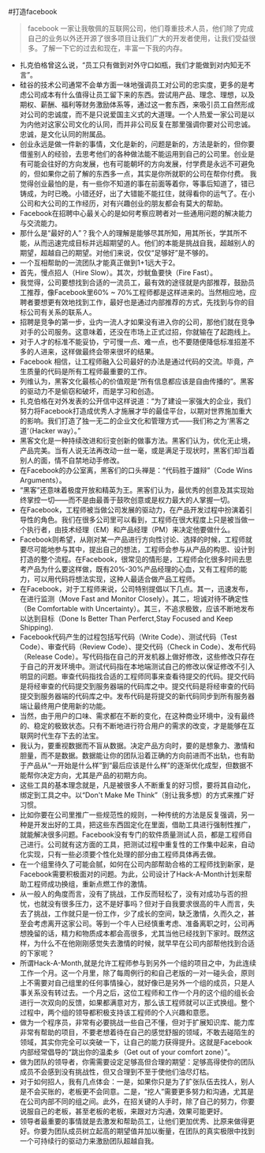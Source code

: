 
#打造facebook
> facebook 一家让我敬佩的互联网公司，他们尊重技术人员，他们除了完成自己的业务以外还开源了很多项目让我们广大的开发者使用，让我们受益很多。了解一下它的过去和现在，丰富一下我的内存。

- 扎克伯格曾这么说，“员工只有做到对外守口如瓶，我们才能做到对内知无不言”。
- 硅谷的技术公司通常不会单方面一味地强调员工对公司的忠实度，更多的是考虑公司成本有什么值得让员工留下来的东西。尝试用产品、理念、理想，以及期权、薪酬、福利等财务激励体系等，通过这一套东西，来吸引员工自然形成对公司的忠诚度，而不是只说爱国主义式的大道理。一个人热爱一家公司是以为内他对这家公司文化的认同，而并非公司反复在那里强调你要对公司忠诚。忠诚，是文化认同的附属品。
- 创业永远是做一件新的事情，文化是新的，问题是新的，方法是新的，但你要借鉴别人的经验，去思考他们的各种做法能不能运用到自己的公司里。创业是有可能会往好的方向发展，也有可能朝坏的方向发展，付学费是永远不可避免的，但如果你之前了解的东西多一点，其实是你所就职的公司在帮你付费。 我觉得创业最怕的是，有一些你不知道的事在前面等着你，等事后知道了，错已铸成，为时已晚。小错还好，出了大错能不能扛住，就得看你的运气了。在小公司和大公司的工作经历，对有兴趣创业的朋友都会有莫大的帮助。
- Facebook在招聘中心最关心的是如何考察应聘者对一些通用问题的解决能力与交流能力。
- 那什么是“最好的人”？我个人的理解是能够尽其所知，用其所长，学其所不能，从而迅速完成目标并远超期望的人。他们的本能是挑战自我，超越别人的期望，超越自己的期望。对他们来说，仅仅“足够好”是不够的。
- 一个互相帮助的一流团队才能真正做到1+1远大于2。
- 首先，慢点招人（Hire Slow）。其次，炒鱿鱼要快（Fire Fast）。
- 我觉得，公司要想找到合适的一流员工，最有效的途径就是内部推荐，鼓励员工推荐，像Facebook里60% ~ 70%工程师都是这样进来的。当然相应地，应聘者要想更有效地找到工作，最好也是通过内部推荐的方式，先找到与你的目标公司有关系的联系人。
- 招聘是竞争的第一步，业内一流人才如果没有进入你的公司，那他们就在竞争对手的公司服务。这意味着，还没在市场上正式过招，你就输在了起跑线上。
- 对于人才的标准不能妥协，宁可慢一点、难一点，也不要随便降低标准招差不多的人进来，这样做最终会带来很坏的结果。
- Facebook 相信，让工程师融入公司最好的办法是通过代码的交流。毕竟，产生质量的代码是所有工程师最重要的工作。
- 列维认为，黑客文化最核心的价值观是“所有信息都应该是自由传播的”。黑客的驱动力不是偷窃和破坏，而是学习和创造。
- 扎克伯格在对外发表的公开信中这样说道：“为了建设一家强大的企业，我们努力将Facebook打造成优秀人才施展才华的最佳平台，以期对世界施加重大的影响。我们打造了独一无二的企业文化和管理方式——我们称之为‘黑客之道‘（Hacker way）。”
- 黑客文化是一种持续改进和衍变创新的做事方法。黑客们认为，优化无止境，产品完美。当有人说无法再改动一丝一毫，或是满足于现状时，黑客们却当着别人的面，情不自禁地动手修改。
- 在Facebook的办公室离，黑客们的口头禅是：“代码胜于雄辩”（Code Wins Arguments）。
- “黑客”还意味着极度开放和精英为王。黑客们认为，最优秀的创意及其实现始终掌控一切——而不是由最善于鼓吹创意或是权力最大的人掌握一切。
- 在Facebook，工程师被当做公司发展的驱动力，在产品开发过程中扮演着引导性的角色。我们在很多公司里可以看到，工程师在很大程度上只是被当做一个执行者，由技术经理（EM）和产品经理（PM）来决定他要做什么。
- Facebook则希望，从刚对某一产品进行方向性讨论、选择的时候，工程师就要尽可能地参与其中，提出自己的想法，工程师会参与从产品的构思、设计到打造的整个流程。在Facebook，很常见的情形是，工程师会化很多时间去思考产品为什么要这样做，既有20%-30%产品经理的心血，又有工程师的能力，可以用代码将想法实现，这种人最适合做产品工程师。
- 在Facebook，对于工程师来说，公司特别提倡以下几点。其一，迅速发布，在进行监测（Move Fast and Monitor Closely）。其二，坦诚对待不确定性（Be Comfortable with Uncertainty）。其三，不追求极致，应该不断地发布以达到目标（Done Is Better Than Perferct,Stay Focused and Keep Shipping).
- Facebook代码产生的过程包括写代码（Write Code）、测试代码（Test Code）、审查代码（Review Code）、提交代码（Check in Code）、发布代码（Release Code）。写代码指在自己的开发机器上做好修改，这些修改只存在于自己的开发环境中。测试代码指在本地端测试自己的修改以保证修改不引入明显的问题。审查代码指找合适的工程师同事来查看待提交的代码。提交代码是将经审查的代码提交到服务器端的代码库之中。提交代码是将经审查的代码提交到服务器端的代码库之中。发布代码是将提交的新代码同步到所有服务器端让最终用户使用新的功能。
- 当然，由于用户的口味、需求都在不断的变化，在这种商业环境中，没有最终的、稳定的极致状态。只有不断地进行符合用户的需求的改变，才是能够在互联网时代生存下去的法宝。
- 我认为，要重视数据而不盲从数据。决定产品方向时，要的是想象力、激情和胆量，而不是数据。数据能让你的团队沿着正确的方向前进而不出轨，也有助于产品从“一开始是什么样”到“最后应该是什么样”的逐渐优化成型，但数据不能帮你决定方向，尤其是产品的初期方向。
- 这些工具的基本理念就是，凡是被很多人不断重复的好习惯，要将其自动化，绑定到工具之中。以“Don't Make Me Think”（别让我多想）的方式来推广好习惯。
- 比如你要在公司里推广一些规范性的规则，一种传统的方法是反复强调，另一种是开发出好的工具，把这些东西固定化在里面，借助工具进行强制性推广，就能解决很多问题。Facebook没有专门的软件质量测试人员，都是工程师自己进行。公司就有这方面的工具，把测试过程中重复性的工作集中起来，自动化实现，只有一些必须要个性化处理的部分由工程师具体再去做。
- 在一个组里待久了可能会腻，如何在公司内部帮助合格的工程师找到新家，是Facebook需要积极面对的问题。为此，公司设计了Hack-A-Month计划来帮助工程师成功换组，重新点燃工作的激情。
- 从一般人的角度而言，没有了挑战，工作反而轻松了，没有对成功与否的担忧，也就没有很多压力，这不是好事吗？但对于自我要求很高的牛人而言，失去了挑战，工作就只是一份工作，少了成长的空间，缺乏激情，久而久之，甚至会考虑离开这家公司。等到一个牛人已经慎重考虑、准备离职之时，公司再想挽留的话，精力和物质成本都会高很多，尤其当他已经找到下家时。既然这样，为什么不在他刚刚感觉失去激情的时候，就早早在公司内部帮他找到合适的下家呢？
- 所谓Hack-A-Month,就是允许工程师参与到另外一个组的项目之中，为此连续工作一个月。这一个月里，除了每周例行的和自己老版的一对一碰头会，原则上不需要对自己组里的任何事情操心，就好像已是另外一个组的成员，只是人事关系没有转过去。一个月之后，这位工程师和工作一个月的这个组的组长会进行一次双向的反馈，如果都满意对方，那么该工程师就可以正式换组。整个过程中，两个组的领导都积极支持该工程师的个人兴趣和意愿。
- 做为一个程序员，非常有必要挑战一些自己不懂，但对于扩展知识库、能力库非常有帮助的项目，不要老想着待在自己的感觉舒服的领域，不敢去碰陌生的领域，其实你完全可以突破一下，让自己的能力获得提升。这就是Facebook内部经常倡导的“跳出你的温柔乡（Get out of your comfort zone）”。
- 做为团队的领导者，你需需要设定足够高但合理的期望：足够高得使你的团队成员不会感到没有挑战性，但又合理到不至于使他们油尽灯枯。
- 对于如何招人，我有几点体会：一是，如果你只是为了扩张队伍去找人，别人是不会买账的，老板更不会同意。二是，“挖人”需要更多努力和沟通，尤其是在公司内部不同的组之间。此外，在招关键的人手时，除了自己的努力，你要说服自己的老板，甚至老板的老板，来跟对方沟通，效果可能更好。
- 领导者最重要的事情就是去激发和帮助员工，让他们更加优秀、比原来做得更好。你要为团队成员树立起高的期望值并加以衡量，在团队的真实极限中找到一个可持续行的驱动力来激励团队超越自我。